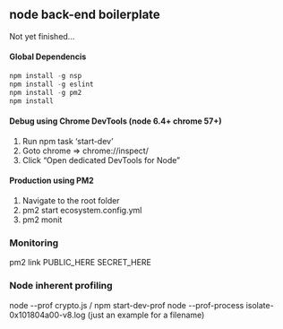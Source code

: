 ## node back-end boilerplate
Not yet finished...

#### Global Dependencis
```javascript
npm install -g nsp
npm install -g eslint
npm install -g pm2
npm install
```

#### Debug using Chrome DevTools (node 6.4+ chrome 57+)
1. Run npm task ‘start-dev’
2. Goto chrome => chrome://inspect/
3. Click “Open dedicated DevTools for Node”

#### Production using PM2
1. Navigate to the root folder
2. pm2 start ecosystem.config.yml
3. pm2 monit

### Monitoring 
pm2 link PUBLIC_HERE SECRET_HERE

### Node inherent profiling 
node --prof crypto.js / npm start-dev-prof
node --prof-process isolate-0x101804a00-v8.log (just an example for a filename)



